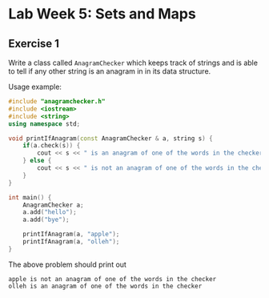 Lab Week 5: Sets and Maps
=========================

Exercise 1
----------
Write a class called `AnagramChecker` which 
keeps track of strings and is able to tell
if any other string is an anagram in in its
data structure.

Usage example:
```cpp
#include "anagramchecker.h"
#include <iostream>
#include <string>
using namespace std;

void printIfAnagram(const AnagramChecker & a, string s) {
    if(a.check(s)) {
        cout << s << " is an anagram of one of the words in the checker" << endl;
    } else {
        cout << s << " is not an anagram of one of the words in the checker" << endl;
    }
}

int main() {
    AnagramChecker a;
    a.add("hello");
    a.add("bye");

    printIfAnagram(a, "apple");
    printIfAnagram(a, "olleh");
}
```

The above problem should print out 
```text
apple is not an anagram of one of the words in the checker
olleh is an anagram of one of the words in the checker

```
